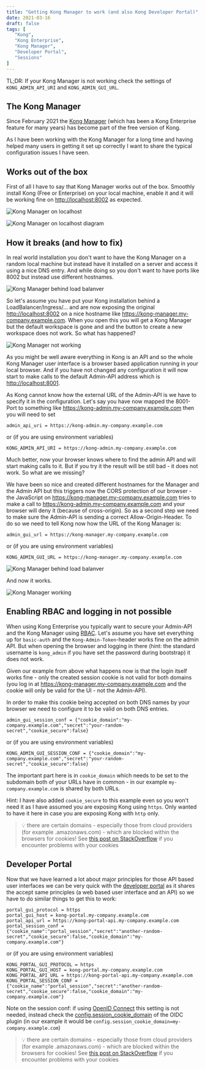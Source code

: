```yaml
---
title: "Getting Kong Manager to work (and also Kong Developer Portal)"
date: 2021-03-16
draft: false
tags: [
   "Kong",
   "Kong Enterprise",
   "Kong Manager",
   "Developer Portal",
   "Sessions"
]
---
```


TL;DR: If your Kong Manager is not working check the settings of `KONG_ADMIN_API_URI` and `KONG_ADMIN_GUI_URL`.

## The Kong Manager

Since February 2021 the [Kong Manager](https://docs.konghq.com/enterprise/2.3.x/kong-manager/overview/) (which has been a Kong Enterprise feature for many years) has become part of the free version of Kong.

As I have been working with the Kong Manager for a long time and having helped many users in getting it set up correctly I want to share the typical configuration issues I have seen.

## Works out of the box

First of all I have to say that Kong Manager works out of the box. Smoothly install Kong (Free or Enterprise) on your local machine, enable it and it will be working fine on <http://localhost:8002> as expected.

![Kong Manager on localhost](/img/Kong_Manager_localhost.jpeg)

![Kong Manager on localhost diagram](/img/Kong_Manager_diagram_localhost.jpeg)

## How it breaks (and how to fix)

In real world installation you don't want to have the Kong Manager on a random local machine but instead have it installed on a server and access it using a nice DNS entry. And while doing so you don't want to have ports like 8002 but instead use different hostnames.

![Kong Manager behind load balanver](/img/Kong_Manager_behind_loadbalancer.jpeg)

So let's assume you have put your Kong installation behind a LoadBalancer/Ingress/... and are now exposing the original <http://localhost:8002> on a nice hostname like <https://kong-manager.my-company.example.com>. When you open this you will get a Kong Manager but the default workspace is gone and and the button to create a new workspace does not work. So what has happened?

![Kong Manager not working](/img/Kong_Manager_broken.jpeg)

As you might be well aware everything in Kong is an API and so the whole Kong Manager user interface is a browser based application running in your local browser. And if you have not changed any configuration it will now start to make calls to the default Admin-API address which is <http://localhost:8001>.

As Kong cannot know how the external URL of the Admin-API is we have to specify it in the configuration. Let's say you have now mapped the 8001-Port to something like <https://kong-admin.my-company.example.com> then you will need to set

```config
admin_api_uri = https://kong-admin.my-company.example.com
```

or (if you are using environment variables)

```config
KONG_ADMIN_API_URI = https://kong-admin.my-company.example.com
```

Much better, now your browser knows where to find the admin API and will start making calls to it. But if you try it the result will be still bad - it does not work. So what are we missing?

We have been so nice and created different hostnames for the Manager and the Admin API but this triggers now the CORS protection of our browser - the JavaScript on <https://kong-manager.my-company.example.com> tries to make a call to <https://kong-admin.my-company.example.com> and your browser will deny it (because of cross-origin). So as a second step we need to make sure the Admin-API is sending a correct Allow-Origin-Header. To do so we need to tell Kong now how the URL of the Kong Manager is:

```config
admin_gui_url = https://kong-manager.my-company.example.com
```

or (if you are using environment variables)

```config
KONG_ADMIN_GUI_URL = https://kong-manager.my-company.example.com
```

![Kong Manager behind load balanver](/img/Kong_Manager_behind_loadbalancer.jpeg)

And now it works.

![Kong Manager working](/img/Kong_Manager_working.jpeg)

## Enabling RBAC and logging in not possible

When using Kong Enterprise you typically want to secure your Admin-API and the Kong Manager using [RBAC](https://docs.konghq.com/enterprise/2.3.x/kong-manager/authentication/super-admin/). Let's assume you have set everything up for `basic-auth` and the `Kong-Admin-Token`-header works fine on the admin API. But when opening the browser and logging in there (hint: the standard username is `kong_admin` if you have set the password during bootstrap) it does not work.

Given our example from above what happens now is that the login itself works fine - only the created session cookie is not valid for both domains (you log in at <https://kong-manager.my-company.example.com> and the cookie will only be valid for the UI - not the Admin-API).

In order to make this cookie being accepted on both DNS names by your browser we need to configure it to be valid on both DNS entries.

```config
admin_gui_session_conf = {"cookie_domain":"my-company.example.com","secret":"your-random-secret","cookie_secure":false}
```

or (if you are using environment variables)

```config
KONG_ADMIN_GUI_SESSION_CONF = {"cookie_domain":"my-company.example.com","secret":"your-random-secret","cookie_secure":false}
```

The important part here is in `cookie_domain` which needs to be set to the subdomain both of your URLs have in common - in our example `my-company.example.com` is shared by both URLs.

Hint: I have also added `cookie_secure` to this example even so you won't need it as I have assumed you are exposing Kong using `https`. Only wanted to have it here in case you are exposing Kong with `http` only.

> :bulb: there are certain domains - especially those from cloud providers (for example .amazonaws.com) - which are blocked within the browsers for cookies! See [this post on StackOverflow](https://stackoverflow.com/questions/43520667/cookies-are-not-being-set-for-amazonaws-com-in-chrome-57-and-58-browsers) if you encounter problems with your cookies

## Developer Portal

Now that we have learned a lot about major principles for those API based user interfaces we can be very quick with the [developer portal](https://docs.konghq.com/enterprise/2.3.x/developer-portal/) as it shares the accept same principles (a web based user interface and an API) so we have to do similar things to get this to work:

```config
portal_gui_protocol = https
portal_gui_host = kong-portal.my-company.example.com
portal_api_url = https://kong-portal-api.my-company.example.com
portal_session_conf = {"cookie_name":"portal_session","secret":"another-random-secret","cookie_secure":false,"cookie_domain":"my-company.example.com"} 
```

or (if you are using environment variables)

```config
KONG_PORTAL_GUI_PROTOCOL = https
KONG_PORTAL_GUI_HOST = kong-portal.my-company.example.com
KONG_PORTAL_API_URL = https://kong-portal-api.my-company.example.com
KONG_PORTAL_SESSION_CONF = {"cookie_name":"portal_session","secret":"another-random-secret","cookie_secure":false,"cookie_domain":"my-company.example.com"} 
```

Note on the session conf: if using [OpenID Connect](https://docs.konghq.com/hub/kong-inc/openid-connect/) this setting is not needed, instead check the [config.session_cookie_domain](https://docs.konghq.com/hub/kong-inc/openid-connect/#configsession_cookie_domain) of the OIDC plugin (in our example it would be `config.session_cookie_domain=my-company.example.com`)

> :bulb: there are certain domains - especially those from cloud providers (for example .amazonaws.com) - which are blocked within the browsers for cookies! See [this post on StackOverflow](https://stackoverflow.com/questions/43520667/cookies-are-not-being-set-for-amazonaws-com-in-chrome-57-and-58-browsers) if you encounter problems with your cookies
